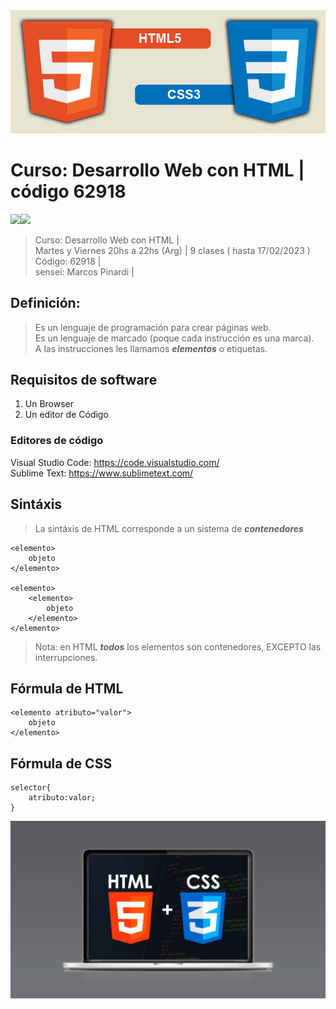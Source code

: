 <img src="extras/imagenes/html5-css3.jpg">

# Curso: Desarrollo Web con HTML | código 62918

<img src="https://img.shields.io/badge/HTML-F38454?style=for-the-badge&logo=html5&logoColor=white"><img src="https://img.shields.io/badge/CSS-1490fc?&style=for-the-badge&logo=css3&logoColor=white">

> Curso: Desarrollo Web con HTML |  
> Martes y Viernes 20hs a 22hs (Arg) | 
> 9 clases ( hasta  17/02/2023 ) 
> Código: 62918 |  
> sensei: Marcos Pinardi |  


## Definición: 

> Es un lenguaje de programación para crear páginas web.  
> Es un lenguaje de marcado (poque cada instrucción es una marca).  
> A las instrucciones les llamamos ***elementos*** o etiquetas.  

## Requisitos de software

  1. Un Browser   
  2. Un editor de Código  


### Editores de código

Visual Studio Code: <https://code.visualstudio.com/>    
Sublime Text: <https://www.sublimetext.com/>   


## Sintáxis

>La sintáxis de HTML corresponde a un sistema de ***contenedores***	

	<elemento>
		objeto
	</elemento>

	<elemento>
		<elemento>
			objeto
		</elemento>
	</elemento>

> Nota: en HTML ***todos*** los elementos son contenedores, EXCEPTO las interrupciones.  


## Fórmula de HTML

    <elemento atributo="valor">
      	objeto
	</elemento>

## Fórmula de CSS

    selector{
		atributo:valor;
	}



<img src="extras/imagenes/landing.jpg">
